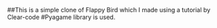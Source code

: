 ##This is a simple clone of Flappy Bird which I made using  a tutorial  by Clear-code 
#Pyagame library is used.

